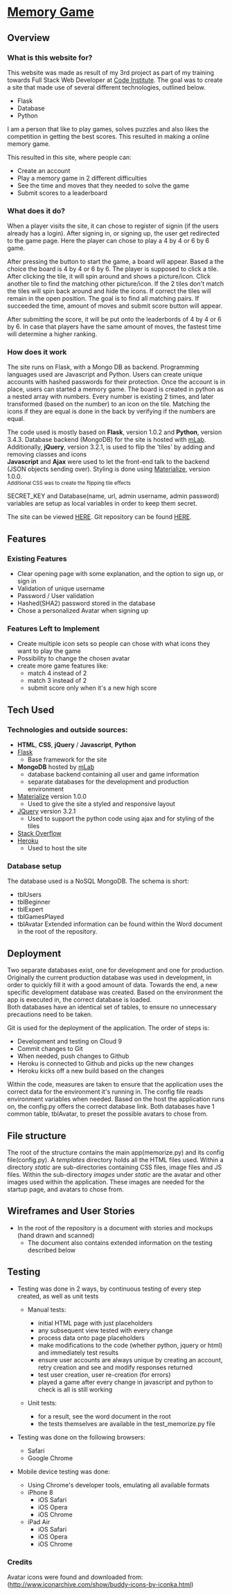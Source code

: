 # [Memory Game](https://memorize-me-game.herokuapp.com/)

## Overview

### What is this website for?

This website was made as result of my 3rd project as part of my training towards Full Stack Web Developer at [Code Institute](https://codeinstitute.net).
The goal was to create a site that made use of several different technologies, outlined below. 

-   Flask
-   Database
-   Python

I am a person that like to play games, solves puzzles and also likes the competition in getting the best scores.
This resulted in making a online memory game.

This resulted in this site, where people can:

- Create an account
- Play a memory game in 2 different difficulties
- See the time and moves that they needed to solve the game
- Submit scores to a leaderboard

### What does it do?

When a player visits the site, it can chose to register of signin (if the users already has a login).
After signing in, or signing up, the user get redirected to the game page. Here the player can chose to play a 4 by 4 or 6 by 6 game.

After pressing the button to start the game, a board will appear. Based a the choice the board is 4 by 4 or 6 by 6. The player is supposed to click a tile.
After clicking the tile, it will spin around and shows a picture/icon. Click another tile to find the matching other picture/icon. If the 2 tiles don't match
the tiles will spin back around and hide the icons. If correct the tiles will remain in the open position. The goal is to find all matching pairs.
If succeeded the time, amount of moves and submit score button will appear.

After submitting the score, it will be put onto the leaderbords of 4 by 4 or 6 by 6.
In case that players have the same amount of moves, the fastest time will determine a higher ranking.

### How does it work

The site runs on Flask, with a Mongo DB as backend. 
Programming languages used are Javascript and Python.
Users can create unique accounts with hashed passwords for their protection.
Once the account is in place, users can started a memory game.
The board is created in python as a nested array with numbers.
Every number is existing 2 times, and later transformed (based on the number) to an icon on the tile.
Matching the icons if they are equal is done in the back by verifying if the numbers are equal.

The code used is mostly based on **Flask**, version 1.0.2 and **Python**, version 3.4.3.
Database backend (MongoDB) for the site is hosted with [mLab](https://mlab.com).<br>
Additionally, **jQuery**, version 3.2.1, is used to flip the 'tiles' by adding and removing classes and icons<br>
**Javascript** and **Ajax** were used to let the front-end talk to the backend (JSON objects sending over).
Styling is done using [Materialize](https://materializecss.com), version 1.0.0.<br>
<sup>Additional CSS was to create the flipping tile effects</sup>

SECRET_KEY and Database(name, url, admin username, admin password) variables are setup as local variables in order to keep them secret.

The site can be viewed [HERE](https://memorize-me-game.herokuapp.com/).
Git repository can be found [HERE](https://github.com/MartinLoef/project-3-data-centric-msp).

## Features

### Existing Features
- Clear opening page with some explanation, and the option to sign up, or sign in
- Validation of unique username
- Password / User  validation
- Hashed(SHA2) password stored in the database
- Chose a personalized Avatar when signing up

### Features Left to Implement
- Create multiple icon sets so people can chose with what icons they want to play the game
- Possibility to change the chosen avatar
- create more game features like:
    - match 4 instead of 2
    - match 3 instead of 2
    - submit score only when it's a new high score

## Tech Used

### Technologies and outside sources:
- **HTML**, **CSS**, **jQuery** / **Javascript**, **Python**
- [Flask](http://flask.pocoo.org)
  - Base framework for the site
- **MongoDB** hosted by [mLab](https://mlab.com)
  - database backend containing all user and game information
  - separate databases for the development and production environment
- [Materialize](http://materializecss.com/) version 1.0.0
  - Used to give the site a styled and responsive layout
- [JQuery](https://jquery.com) version 3.2.1
  - Used to support the python code using ajax and for styling of the tiles
- [Stack Overflow](https://stackoverflow.com/)
- [Heroku](https://dashboard.heroku.com)
  - Used to host the site

### Database setup
The database used is a NoSQL MongoDB.
The schema is short:
- tblUsers
- tblBeginner
- tblExpert
- tblGamesPlayed
- tblAvatar
Extended information can be found within the Word document in the root of the repository.

## Deployment
Two separate databases exist, one for development and one for production.
Originally the current production database was used in development, in order to quickly fill it with a good amount of data.
Towards the end, a new specific development database was created. Based on the environment the app is executed in, the correct database is loaded.<br>
Both databases have an identical set of tables, to ensure no unnecessary precautions need to be taken.<br>

Git is used for the deployment of the application. The order of steps is:
- Development and testing on Cloud 9
- Commit changes to Git
- When needed, push changes to Github
- Heroku is connected to Github and picks up the new changes
- Heroku kicks off a new build based on the changes

Within the code, measures are taken to ensure that the application uses the correct data for the environment it's running in.
The config file reads environment variables when needed.
Based on the host the application runs on, the config.py offers the correct database link.
Both databases have 1 common table, tblAvatar, to preset the possible avatars to chose from.


## File structure
The root of the structure contains the main app(memorize.py) and its config file(config.py).
A <em>templates</em> directory holds all the HTML files used.
Within a directory <em>static</em> are sub-directories containing CSS files, image files and JS files.
Within the sub-directory <em>images</em> under <em>static</em> are the avatar and other images used within the application.
These images are needed for the startup page, and avatars to chose from.

## Wireframes and User Stories
- In the root of the repository is a document with stories and mockups (hand drawn and scanned)
    -  The document also contains extended information on the testing described below

## Testing
- Testing was done in 2 ways, by continuous testing of every step created, as well as unit tests
  - Manual tests:
    - initial HTML page with just placeholders
    - any subsequent view tested with every change
    - process data onto page placeholders
    - make modifications to the code (whether python, jquery or html) and immediately test results
    - ensure user accounts are always unique by creating an account, retry creation and see and modify responses returned
    - test user creation, user re-creation (for errors)
    - played a game after every change in javascript and python to check is all is still working

  - Unit tests:
    - for a result, see the word document in the root
    - the tests themselves are available in the test_memorize.py file
  
- Testing was done on the following browsers:
  - Safari
  - Google Chrome
  
- Mobile device testing was done:
  - Using Chrome's developer tools, emulating all available formats
  - iPhone 8
    - iOS Safari
    - iOS Opera
    - iOS Chrome
  - iPad Air
    - iOS Safari
    - iOS Opera
    - iOS Chrome

### Credits
Avatar icons were found and downloaded from: (http://www.iconarchive.com/show/buddy-icons-by-iconka.html)